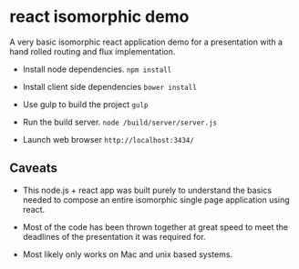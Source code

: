 react isomorphic demo
=====================
A very basic isomorphic react application demo for a presentation with a hand rolled routing and flux implementation.

* Install node dependencies.
    `npm install`

* Install client side dependencies
    `bower install`

* Use gulp to build the project
    `gulp`

* Run the build server.
    `node /build/server/server.js`

* Launch web browser
    `http://localhost:3434/`
    
    
Caveats
-------
* This node.js + react app was built purely to understand the basics needed to compose an entire isomorphic single page application using react.

* Most of the code has been thrown together at great speed to meet the deadlines of the presentation it was required for.

* Most likely only works on Mac and unix based systems.